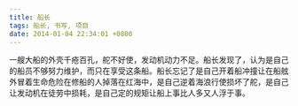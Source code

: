 ```yaml
---
title: 船长
tags: 船长, 书写, 项目
date: 2014-01-04 22:34:01 +0800
---
```



一艘大船的外壳千疮百孔，舵不好使，发动机动力不足。船长发现了，认为是自己的船员不够努力维护，而只在享受这条船。船长忘记了是自己开着船冲撞让在船舷外冒着生命危险在修船的人掉落在红海中，是自己逆着海浪行使损坏了舵，是自己让发动机在徒劳中损耗，是自己定的规矩让船上事比人多又人浮于事。

